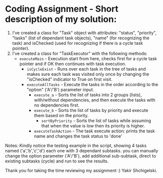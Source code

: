 # Coding Assignment - Short description of my solution:
1. I've created a class for "Task" object with attributes: "status", "priority", "tasks" (list of dependant task objects), "name" (for recognizing the task) and isChecked (used for recognizing if there is a cycle task pointer). 
2. I've created a class for "TaskExecutor" with the following methods:
   * `executeMain` - Execution start from here, checks first for a cycle task pointer and if OK then continues with task execution.
      * `isCycleExist` - Runs over each task in the tree of tasks and makes sure each task was visited only once by changing the "isChecked" indicator to True on first visit.
	  * `executeAllTasks` - Execute the tasks in the order according to the "option" ('A'/'B') parameter input.
	     * `execute_a` - Sorts the list of tasks into 2 groups (lists), with/without dependencies, and then execute the tasks with no dependencies first.
		 * `execute_b` - Sorts the list of tasks by priority and execute them based on the priority.
			* `sortByPriority` -  Sorts the list of tasks while assuming that when the value is low then its priority is higher.
	     * `executeTaskAction` - The task execute action: prints the task name and changes the task status to 'done'

Notes: Kindly notice the testing example in the script, showing 4 tasks named ('a','b','c','d') each one with 3 dependant subtasks. you can manually change the option parameter ('A'/'B'), add additional sub-subtask, direct to existing subtasks (cycle) and run to see the results. 

Thank you for taking the time reviewing my assignment :)
Yakir Shchigelski.

 

